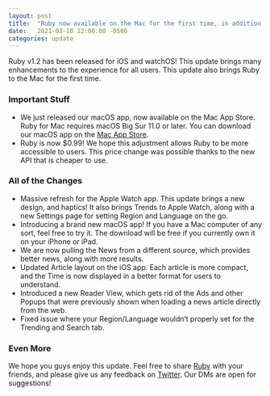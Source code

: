 ```yaml
---
layout: post
title:  "Ruby now available on the Mac for the first time, in addition to a big update for iPhone, iPad, and Apple Watch"
date:   2021-03-10 12:00:00 -0500
categories: update
---
```


Ruby v1.2 has been released for iOS and watchOS! This update brings many enhancements to the experience for all users. This update also brings Ruby to the Mac for the first time.

### Important Stuff
- We just released our macOS app, now available on the Mac App Store. Ruby for Mac requires macOS Big Sur 11.0 or later. You can download our macOS app on the [Mac App Store](https://apps.apple.com/us/app/id1522815729).
- Ruby is now $0.99! We hope this adjustment allows Ruby to be more accessible to users. This price change was possible thanks to the new API that is cheaper to use.

### All of the Changes
- Massive refresh for the Apple Watch app. This update brings a new design, and haptics! It also brings Trends to Apple Watch, along with a new Settings page for setting Region and Language on the go.
- Introducing a brand new macOS app! If you have a Mac computer of any sort, feel free to try it. The download will be free if you currently own it on your iPhone or iPad.
- We are now pulling the News from a different source, which provides better news, along with more results.
- Updated Article layout on the iOS app. Each article is more compact, and the Time is now displayed in a better format for users to understand.
- Introduced a new Reader View, which gets rid of the Ads and other Popups that were previously shown when loading a news article directly from the web.
- Fixed issue where your Region/Language wouldn’t properly set for the Trending and Search tab.

### Even More
We hope you guys enjoy this update. Feel free to share [Ruby](https://apps.apple.com/us/app/id1522815729) with your friends, and please give us any feedback on [Twitter](https://twitter.com/peroxaan). Our DMs are open for suggestions!

